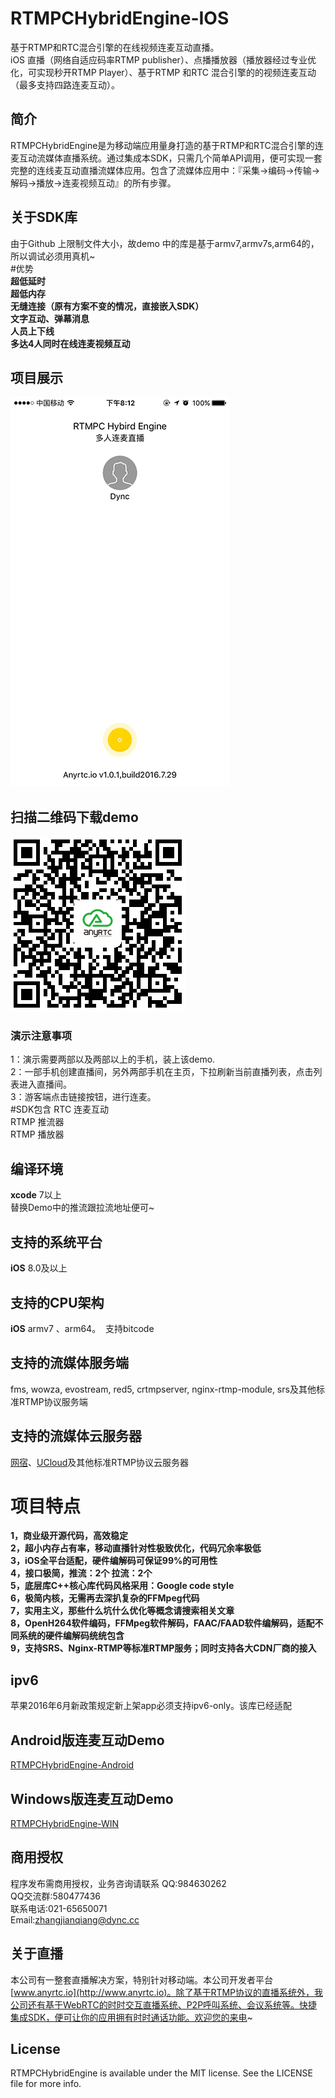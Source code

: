 # RTMPCHybridEngine-IOS
基于RTMP和RTC混合引擎的在线视频连麦互动直播。<br/>
iOS 直播（网络自适应码率RTMP publisher）、点播播放器（播放器经过专业优化，可实现秒开RTMP Player）、基于RTMP 和RTC 混合引擎的的视频连麦互动（最多支持四路连麦互动）。
## 简介
RTMPCHybridEngine是为移动端应用量身打造的基于RTMP和RTC混合引擎的连麦互动流媒体直播系统。通过集成本SDK，只需几个简单API调用，便可实现一套完整的连线麦互动直播流媒体应用。包含了流媒体应用中：『采集->编码->传输->解码->播放->连麦视频互动』的所有步骤。</br>
## 关于SDK库
由于Github 上限制文件大小，故demo 中的库是基于armv7,armv7s,arm64的，所以调试必须用真机~</br>
#优势</br>
**超低延时**</br>
**超低内存**</br>
**无缝连接（原有方案不变的情况，直接嵌入SDK）**</br>
**文字互动、弹幕消息**</br>
**人员上下线**</br>
**多达4人同时在线连麦视频互动**</br>
## 项目展示
![living](living.gif)
## 扫描二维码下载demo
![scan](scan.png)
### 演示注意事项
1：演示需要两部以及两部以上的手机，装上该demo.</br>
2：一部手机创建直播间，另外两部手机在主页，下拉刷新当前直播列表，点击列表进入直播间。</br>
3：游客端点击链接按钮，进行连麦。</br>
#SDK包含
RTC 连麦互动</br>
RTMP 推流器</br>
RTMP 播放器</br>

## 编译环境
**xcode** 7以上</br>
替换Demo中的推流跟拉流地址便可~


## 支持的系统平台
**iOS** 8.0及以上

## 支持的CPU架构
**iOS** armv7 、arm64。  支持bitcode

## 支持的流媒体服务端
fms, wowza, evostream, red5, crtmpserver, nginx-rtmp-module, srs及其他标准RTMP协议服务端

## 支持的流媒体云服务器
[网宿](http://www.wangsucloud.com/)、[UCloud](https://www.ucloud.cn/)及其他标准RTMP协议云服务器

# 项目特点
**1，商业级开源代码，高效稳定**</br>
**2，超小内存占有率，移动直播针对性极致优化，代码冗余率极低**</br>
**3，iOS全平台适配，硬件编解码可保证99%的可用性**</br>
**4，接口极简，推流：2个   拉流：2个**</br>
**5，底层库C++核心库代码风格采用：Google code style**</br>
**6，极简内核，无需再去深扒复杂的FFMpeg代码**</br>
**7，实用主义，那些什么坑什么优化等概念请搜索相关文章**</br>
**8，OpenH264软件编码，FFMpeg软件解码，FAAC/FAAD软件编解码，适配不同系统的硬件编解码统统包含**</br>
**9，支持SRS、Nginx-RTMP等标准RTMP服务；同时支持各大CDN厂商的接入**</br>

## ipv6
苹果2016年6月新政策规定新上架app必须支持ipv6-only。该库已经适配
## Android版连麦互动Demo
[RTMPCHybridEngine-Android](https://github.com/AnyRTC/RTMPCHybirdEngine-Android)
## Windows版连麦互动Demo
[RTMPCHybridEngine-WIN](https://github.com/AnyRTC/RTMPCHybirdEngine-WIN)

## 商用授权
程序发布需商用授权，业务咨询请联系
QQ:984630262 </br>
QQ交流群:580477436</br>
联系电话:021-65650071</br>
Email:zhangjianqiang@dync.cc</br>
## 关于直播
本公司有一整套直播解决方案，特别针对移动端。本公司开发者平台[www.anyrtc.io](http://www.anyrtc.io)。除了基于RTMP协议的直播系统外，我公司还有基于WebRTC的时时交互直播系统、P2P呼叫系统、会议系统等。快捷集成SDK，便可让你的应用拥有时时通话功能。欢迎您的来电~
## License

RTMPCHybridEngine is available under the MIT license. See the LICENSE file for more info.
